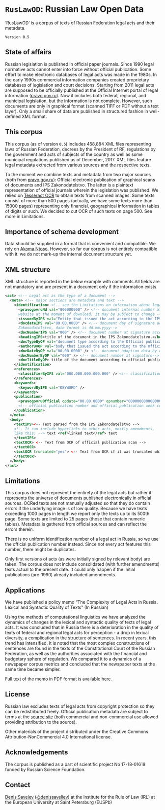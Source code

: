 # `RusLawOD`: Russian Law Open Data
‘RusLawOD’ is a corpus of texts of Russian Federation legal acts and their metadata.

`Version 0.5`

## State of affairs
Russian legislation is published in official paper journals. Since 1990 legal normative acts cannot enter into force without official publication. Some effort to make electronic databases of legal acts was made in the 1980s.  In the early 1990s commercial information companies created proprietary databases of legislation and court decisions. Starting from 2011 legal acts are supposed to be officially published at the Official Internet portal of legal information ([pravo.gov.ru](http://pravo.gov.ru)). Now it includes both federal, regional, and municipal legislation, but the information is not complete. However, such documents are only in graphical format (scanned TIFF or PDF without a text layer). Only a small share of data are published in structured fashion in well-defined XML format.

## This corpus
This corpus (as of version `0.5`) includes 458,884 XML files representing laws of Russian Federation, decrees by the President of RF, regulations by the government and acts of subjects of the country as well as some municipal regulations published as of December, 2017. XML files feature legal metadata extracted from various sources and the respective texts.

To the moment we combine texts and metadata from two major sources (both from [pravo.gov.ru](http://pravo.gov.ru)): Official electronic publication of graphical scans of documents and IPS Zakonodatelstvo. The latter is a plaintext representation of official journals wherein the legislation was published.
 We relied on [Tesseract OCR](https://github.com/tesseract-ocr/tesseract) to obtain texts from scanned images. Some texts consist of more than 500 pages (actually, we have some texts more than 15000 pages) representing only financial, geographical information in tables of digits or such. We decided to cut OCR of such texts on page 500. See more in Limitations. 

## Importance of schema development
Data should be supplied in a format that is convenient and compatible. We rely on [Akoma Ntoso](http://www.akomantoso.org/). However, so far our corpus is not entirely compatible with it: we do not mark-up the internal document structure yet.

## XML structure
XML structure is reported in the below example with comments.All fields are not mandatory and are present in a document only if the information exists.

```xml
<act> <!-- Legal act as the type of a document -->
  <meta> <!-- major sections are metadata and text -->
    <identification> <!-- see the Limitations on information about legal act identification in Russia -->
      <pravogovruNd val="000000000" /> <!-- document internal number at the IPS Zakonodatelstvo 
      website at the moment of download. It may be subject to change -->
      <issuedByIPS val="Entity that issued the act according to the IPS Zakonodatelstvo" />
      <docdateIPS val="00.00.0000" /> <!-- document day of signature according to the IPS 
      Zakonodatelstvo, date format is dd.mm.yyyy-->
      <docNumberIPS val="000" /> <!-- document number at signature according to the IPS Zakonodatelstvo -->
      <headingIPS>title of the document in the IPS Zakonodatelstvo.</headingIPS> 
      <docTypeByOP val="document type according to the Official publication website" /> 
      <authorByOP val="body that issued the act according to the Official publication website" /> 
      <docDateByOP val="00.00.0000" /> <!-- document adoption data by official publication site date format dd.mm.yyyy-->
      <docNumberByOP val="000" /> <!-- document number at signature-->
      <docTitleByOP> title of the document according to official publication site </docTitleByOp> 
    </identification>
    <references>
      <classifierByIPS val="000.000.000.000.000" /> <!-- classification code according to the IPS Zakonodatelstvo -->
    </references>
    <keywords>
      <keywordByIPS val="KEYWORD" /> 
    </keywords>
    <publication>
      <pravogovruOfficial opdate="00.00.0000" opnumber="0000000000000000" opweekcode="0000000000000" /> 
      <!-- official publication number and official publication week code date format dd.mm.yyyy-->
    </publication>
  </meta>
  <body>
    <textIPS><-- Text parsed from the IPS Zakonodatelstvo --> 
    <!-- It can include hyperlinks to other acts, mostly amendments,
    like this: --> text <ref>linked text</ref> text 
    </textIPS>
    <textOCR> <-- Text from OCR of official publication scan -->
    </textOCR> 
    <textOCR truncated="yes"> <-- Text from OCR if it was truncated while OCR -->
    </textOCR> 
  </body>
</act>
```

## Limitations
This corpus does not represent the entirety of the legal acts but rather it represents the universe of documents published electronically in official sources. OCRed texts are not manually adjusted so that they do contain errors if the underlying image is of low quality. Because we have texts exceeding 1000 pages in length we report only the texts up to its 500th page. Some  texts are limited to 25 pages (those that contain numeric tables). Metadata is gathered from official sources and can reflect the errors therein.

There is no uniform identification number of a legal act in Russia, so we use the official publication number instead. Since not every act features this number, there might be duplicates.

Only first versions of acts (as were initially signed by relevant body) are taken. The corpus does not include consolidated (with further amendments) texts actual to the present date. It could only happen if the initial publications (pre-1990) already included amendments.

## Applications
We have published a policy memo “The Complexity of Legal Acts in Russia. Lexical and Syntactic Quality of Texts" (In Russian)

Using the methods of computational linguistics we have analyzed the dynamics of changes in the lexical and syntactic quality of texts of legal acts. It was concluded that in Russia there is a deterioration in the quality of texts of federal and regional legal acts for perception - a drop in lexical diversity, a complication in the structure of sentences. In recent years, this trend has intensified. It is noted that the most complex constructions of sentences are found in the texts of the Constitutional Court of the Russian Federation, as well as the authorities associated with the financial and budgetary sphere of regulation. We compared it to a dynamics of a newspaper corpus metrics and concluded that the newspaper texts at the same time became simpler.
 
Full text of the memo in PDF format is available [here](http://enforce.spb.ru/images/analit_zapiski/memo_readability_2018_web.pdf).

## License
Russian law excludes texts of legal acts from copyright protection so they can be redistributed freely. Official publication metadata are subject to terms at the [source site](http://publication.pravo.gov.ru/od/) (both commercial and non-commercial use allowed providing attribution to the source).

Other materials of the project distributed under the Creative Commons Attribution-NonCommercial 4.0 International license.

## Acknowledgements

The corpus is published as a part of scientific project No 17-18-01618 funded by Russian Science Foundation.

## Contact
[Denis Savelev](http://enforce.spb.ru/about-us/team/6922-savelev-denis-aleksandrovich) ([@denissaveliev](https://github.com/denissaveliev)) at the Institute for the Rule of Law (IRL) at the European University at Saint Petersburg (EUSPb) 
